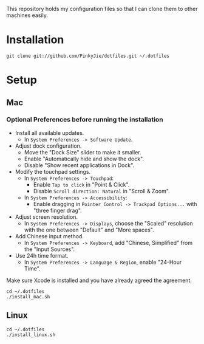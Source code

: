 This repository holds my configuration files so that I can clone them to other machines easily.

# Installation

```
git clone git://github.com/PinkyJie/dotfiles.git ~/.dotfiles
```

# Setup

## Mac

### Optional Preferences before running the installation

- Install all available updates.
  - In `System Preferences -> Software Update`.
- Adjust dock configuration.
  - Move the "Dock Size" slider to make it smaller.
  - Enable "Automatically hide and show the dock".
  - Disable "Show recent applications in Dock".
- Modify the touchpad settings.
  - In `System Preferences -> Touchpad`:
    - Enable `Tap to click` in "Point & Click".
    - Disable `Scroll direction: Natural` in "Scroll & Zoom".
  - In `System Preferences -> Accessibility`:
    - Enable dragging in `Pointer Control -> Trackpad Options...` with "three finger drag".
- Adjust screen resolution.
  - In `System Preferences -> Displays`, choose the "Scaled" resolution with the one between "Default" and "More spaces".
- Add Chinese input method.
  - In `System Preferences -> Keyboard`, add "Chinese, Simplified" from the "Input Sources".
- Use 24h time format.
  - In `System Preferences -> Language & Region`, enable "24-Hour Time".

Make sure Xcode is installed and you have already agreed the agreement.

```
cd ~/.dotfiles
./install_mac.sh
```

## Linux

```
cd ~/.dotfiles
./install_linux.sh
```

